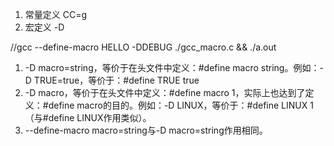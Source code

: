 1. 常量定义
CC=g
2. 宏定义
-D

//gcc  --define-macro HELLO -DDEBUG ./gcc_macro.c && ./a.out
1. -D macro=string，等价于在头文件中定义：#define   macro   string。例如：-D TRUE=true，等价于：#define   TRUE   true
2. -D macro，等价于在头文件中定义：#define   macro   1，实际上也达到了定义：#define   macro的目的。例如：-D LINUX，等价于：#define   LINUX   1（与#define   LINUX作用类似）。
3. --define-macro   macro=string与-D macro=string作用相同。
